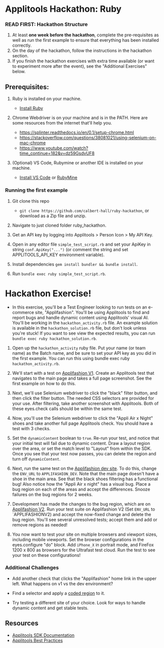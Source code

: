 # Applitools Hackathon: Ruby 

### READ FIRST: Hackathon Structure 
1. At least **one week before the hackathon**, complete the pre-requisites as well as run the first example to ensure that everything has been installed correctly. 
2. On the day of the hackathon, follow the instructions in the hackathon section. 
3. If you finish the hackathon exercises with extra time available (or want to experiment more after the event), 
   see the "Additional Exercises" below. 


## Prerequisites:

1. Ruby is installed on your machine.
   
   * [Install Ruby](https://www.ruby-lang.org/en/documentation/installation/)
   
3. Chrome Webdriver is on your machine and is in the PATH. Here are some resources from the internet that'll help you.

   * https://splinter.readthedocs.io/en/0.1/setup-chrome.html
   * https://stackoverflow.com/questions/38081021/using-selenium-on-mac-chrome
   * https://www.youtube.com/watch?time_continue=182&v=dz59GsdvUF8

4. (Optional) VS Code, Rubymine or another IDE is installed on your machine.

   * [Install VS Code](https://code.visualstudio.com/) or [RubyMine](https://www.jetbrains.com/ruby/)


### Running the first example

1. Git clone this repo 
   
   * `git clone https://github.com/calbert-hall/ruby-hackathon`, or download as a Zip file and unzip. 
   
2. Navigate to just cloned folder ruby_hackathon.

3. Get an API key by logging into Applitools > Person Icon > My API Key.

4. Open in any editor file `simple_test_script.rb`  and set your ApiKey in string `conf.ApiKey("...")` (or comment the string and set APPLITOOLS_API_KEY environment variable). 

5. Install dependencies `gem install bundler && bundle install`.

6. Run `bundle exec ruby simple_test_script.rb`.

# Hackathon Exercise!

* In this exercise, you'll be a Test Engineer looking to run tests on an e-commerce site, "Applifashion". 
  You'll be using Applitools to find and report bugs and handle dynamic content using Applitools' visual AI.
  You'll be working in the `hackathon_activity.rb` file. An example solution is available in the `hackathon_solution.rb` file, but don't look unless you're stuck! If you want to see view the expected results, you can run  `bundle exec ruby hackathon_solution.rb`.

1. Open up the `hackathon_activity` ruby file. Put your name (or team name) as the Batch name, and be sure to set your API key as you did in the first example. You can run this using bundle exec ruby `hackathon_activity.rb`.


2. We'll start with a test on [Applifashion V1](https://demo.applitools.com/gridHackathonV1.html). Create an Applitools test that navigates to the main page and takes a full page screenshot. See the first example on how to do this.

   
3. Next, we'll use Selenium webdriver to click the "black" filter button, and then click the filter button. The needed CSS selectors are provided for your use. After filtering, take another screenshot with Applitools. 
   Both of these eyes.check calls should be within the same test.
   

4. Now, you'll use the Selenium webdriver to click the "Appli Air x Night" shoes and take another full page Applitools check. You should have a test with 3 checks. 
 

5. Set the `dynamicContent` boolean to `true`. Re-run your test, and notice that your initial test will fail due to dynamic content. 
Draw a layout region over the area, or set the match level to "Layout" from within the SDK. Once you see that your test now passes, you can delete the region and turn off `dynamicContent`. 
   
 
6. Next, run the same test on the [Applifashion dev site](https://demo.applitools.com/tlcHackathonDev.html). To do this, change the `ENV_URL` to `APPLIFASHION_DEV`. Note that the main page doesn't have a shoe in the main area. 
   See that the black shoes filtering has a functional bug! Also notice how the "Appli Air x night" has a visual bug. 
   Place a bug region on each of the areas and accept the differences. Snooze failures on the bug regions for 2 weeks.
   

7. Development has made the changes to the bug region, which are on [Applifashion V2](https://demo.applitools.com/gridHackathonV2.html). 
Run your test suite on Applifashion V2 (Set `ENV_URL` to `APPLIFASHIONV2)
and accept the now-fixed change and delete the bug region. 
You'll see several unresolved tests; accept them and add or remove regions as needed!
  
 
8. You now want to test your site on multiple browsers and viewport sizes, including mobile viewports. Set the browser configurations in the eyes.configure "do" block. 
Add `iPhone_X` in portrait mode, and FireFox 1200 x 800 as browsers for the Ultrafast test cloud. Run the test to see your test 
   on these configurations!

### Additional Challenges
* Add another check that clicks the "Applifashion" home link in the upper left. What happens on v1 vs the dev environment? 


* Find a selector and apply a [coded region](https://help.applitools.com/hc/en-us/articles/360007188211-Coded-Ignore-Regions) to it. 


* Try testing a different site of your choice. Look for ways to handle dynamic content and get stable tests.  

## Resources
- [Applitools SDK Documentation](https://applitools.com/docs/api/eyes-sdk/index-gen/classindex-selenium-java.html)
- [Applitools Best Practices](https://applitools.com/docs/topics/general-concepts/visual-test-best-practices.html)